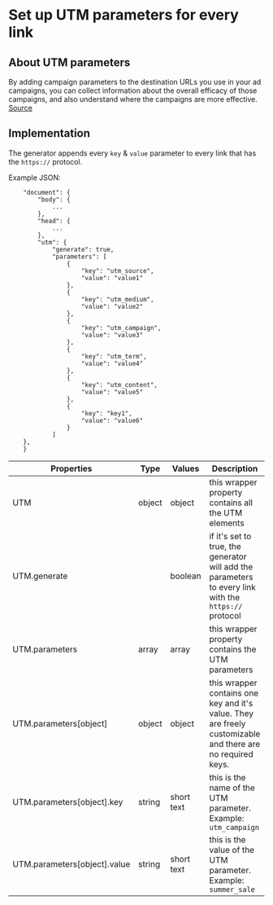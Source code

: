 # Set up UTM parameters for every link

## About UTM parameters

By adding campaign parameters to the destination URLs you use in your ad campaigns, you can collect information about the overall efficacy of those campaigns, and also understand where the campaigns are more effective. [Source](https://support.google.com/analytics/answer/1033863?visit_id=637571114704260347-3467735685&rd=1#zippy=%2Cin-this-article)

## Implementation

The generator appends every `key` & `value` parameter to every link that has the `https://` protocol.


Example JSON:

```
	"document": {
		"body": {
			...
		},
		"head": {
			...
		},
		"utm": {
			"generate": true,
			"parameters": [
				{
					"key": "utm_source",
					"value": "value1"
				},
				{
					"key": "utm_medium",
					"value": "value2"
				},
				{
					"key": "utm_campaign",
					"value": "value3"
				},
				{
					"key": "utm_term",
					"value": "value4"
				},
				{
					"key": "utm_content",
					"value": "value5"
				},
				{
					"key": "key1",
					"value": "value6"
				}
			]
	},
	}
```

Properties | Type | Values | Description
--- | --- | --- | ---
UTM | object | object | this wrapper property contains all the UTM elements
UTM.generate | | boolean | if it's set to true, the generator will add the parameters to every link with the `https://` protocol
UTM.parameters| array | array | this wrapper property contains the UTM parameters
UTM.parameters[object] | object | object | this wrapper contains one key and it's value. They are freely customizable and there are no required keys.
UTM.parameters[object].key | string | short text | this is the name of the UTM parameter. Example: `utm_campaign`
UTM.parameters[object].value | string | short text | this is the value of the UTM parameter. Example: `summer_sale`